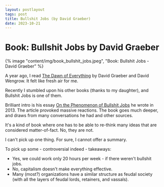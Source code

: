 ```yaml
---
layout: postlayout
tags: post
title: Bullshit Jobs (by David Graeber)
date: 2023-10-21
---
```


# Book: Bullshit Jobs by David Graeber

{% image "content/img/book_bullshit_jobs.jpeg", "Book: Bullshit Jobs - David Graeber" %}

A year ago, I read [The Dawn of Everything](https://en.wikipedia.org/wiki/The_Dawn_of_Everything) by David Graeber and David Wengrow. It felt like fresh air for me.

Recently I stumbled upon his other books (thanks to my daughter), and Bullshit Jobs is one of them.

Brilliant intro is his essay [On the Phenomenon of Bullshit Jobs](https://strikemag.org/bullshit-jobs/) he wrote in 2013. The article provoked massive reactions. The book goes much deeper, and draws from many conversations he had and other sources.

It's a kind of book where one has to be able to re-think many ideas that are considered matter-of-fact. No, they are not.

I can't pick up one thing. For sure, I cannot offer a summary. 

To pick up some - controversial indeed - takeaways:

 * Yes, we could work only 20 hours per week - if there weren't bullshit jobs.
 * No, capitalism doesn't make everything effective.
 * Many (most?) organizations have a similar structure as feudal society (with all the layers of feudal lords, retainers, and vassals).
